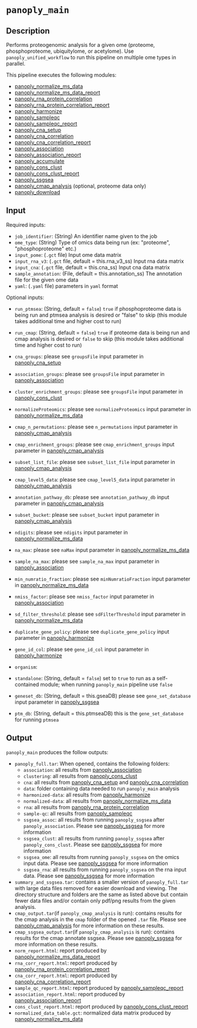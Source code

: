 # ```panoply_main```

## Description
Performs proteogenomic analysis for a given ome (proteome, phosphoproteome, ubiquitylome, or acetylome). Use ```panoply_unified_workflow``` to run this pipeline on multiple ome types in parallel. 

This pipeline executes the following modules:

* [panoply_normalize_ms_data](./Data-Preparation-Modules%3A-panoply_normalize_ms_data)
* [panoply_normalize_ms_data_report](./Report-Modules%3A-panoply_normalize_ms_data_report)
* [panoply_rna_protein_correlation](./Data-Analysis-Modules%3A-panoply_rna_protein_correlation)
* [panoply_rna_protein_correlation_report](./Report-Modules%3A-panoply_rna_protein_correlation_report)
* [panoply_harmonize](./Support-Modules%3A-panoply_harmonize)
* [panoply_sampleqc](./Data-Preparation-Modules%3A-panoply_sampleqc)
* [panoply_sampleqc_report](./Report-Modules%3A-panoply_sampleqc_report)
* [panoply_cna_setup](./Support-Modules%3A-panoply_cna_setup)
* [panoply_cna_correlation](./Data-Analysis-Modules%3A-panoply_cna_correlation)
* [panoply_cna_correlation_report](./Report-Modules%3A-panoply_cna_correlation_report)
* [panoply_association](./Data-Analysis-Modules%3A-panoply_association)
* [panoply_association_report](./Report-Modules%3A-panoply_association_report)
* [panoply_accumulate](./Support-Modules%3A-panoply_accumulate)
* [panoply_cons_clust](./Data-Analysis-Modules%3A-panoply_cons_clust)
* [panoply_cons_clust_report](./Report-Modules%3A-panoply_cons_clust_report)
* [panoply_ssgsea](./Data-Analysis-Modules%3A-panoply_ssgsea)
* [panoply_cmap_analysis](./Data-Analysis-Modules%3A-panoply_cmap_analysis) (optional, proteome data only)
* [panoply_download](./Support-Modules%3A-panoply_download)

## Input

Required inputs:

* ```job_identifier```: (String) An identifier name given to the job
* ```ome_type```: (String) Type of omics data being run (ex: "proteome", "phosphoproteome" etc.)
* ```input_pome```: (`.gct` file) Input ome data matrix
* ```input_rna_v3```: (`.gct` file, default = this.rna_v3_ss) Input rna data matrix
* ```input_cna```: (`.gct` file, default = this.cna_ss) Input cna data matrix
* ```sample_annotation```: (File, default = this.annotation_ss) The annotation file for the given ome data
* ```yaml```: (`.yaml` file) parameters in `yaml` format

Optional inputs:
* ```run_ptmsea```: (String, default = ```false```) ```true``` if phosphoproteome data is being run and ptmsea analysis is desired or "false" to skip (this module takes additional time and higher cost to run)
* ```run_cmap```: (String, default = ```false```) ```true``` if proteome data is being run and cmap analysis is desired or ```false``` to skip (this module takes additional time and higher cost to run)
* ```cna_groups```: please see `groupsFile` input parameter in [panoply_cna_setup](./Support-Modules%3A-panoply_cna_setup)
* ```association_groups```: please see `groupsFile` input parameter in [panoply_association](./Data-Analysis-Modules%3A-panoply_association)
* ```cluster_enrichment_groups```: please see `groupsFile` input parameter in [panoply_cons_clust](./Data-Analysis-Modules%3A-panoply_cons_clust)
* ```normalizeProteomics```: please see `normalizeProteomics` input parameter in [panoply_normalize_ms_data](./Data-Preparation-Modules%3A-panoply_normalize_ms_data)

* ```cmap_n_permutations```: please see `n_permutations` input parameter in [panoply_cmap_analysis](./Data-Analysis-Modules%3A-panoply_cmap_analysis)
* ```cmap_enrichment_groups```: please see `cmap_enrichment_groups` input parameter in [panoply_cmap_analysis](./Data-Analysis-Modules%3A-panoply_cmap_analysis)
* ```subset_list_file```: please see `subset_list_file` input parameter in [panoply_cmap_analysis](./Data-Analysis-Modules%3A-panoply_cmap_analysis)
* ```cmap_level5_data```: please see `cmap_level5_data` input parameter in [panoply_cmap_analysis](./Data-Analysis-Modules%3A-panoply_cmap_analysis)
* ```annotation_pathway_db```: please see `annotation_pathway_db` input parameter in [panoply_cmap_analysis](./Data-Analysis-Modules%3A-panoply_cmap_analysis)
* ```subset_bucket```: please see `subset_bucket` input parameter in [panoply_cmap_analysis](./Data-Analysis-Modules%3A-panoply_cmap_analysis)

* ```ndigits```: please see `ndigits` input parameter in [panoply_normalize_ms_data](./Data-Preparation-Modules%3A-panoply_normalize_ms_data)
* ```na_max```: please see `naMax` input parameter in [panoply_normalize_ms_data](./Data-Preparation-Modules%3A-panoply_normalize_ms_data)
* ```sample_na_max```: please see `sample_na_max` input parameter in [panoply_association](./Data-Analysis-Modules%3A-panoply_association)
* ```min_numratio_fraction```: please see `minNumratioFraction` input parameter in [panoply_normalize_ms_data](./Data-Preparation-Modules%3A-panoply_normalize_ms_data)
* ```nmiss_factor```: please see `nmiss_factor` input parameter in [panoply_association](./Data-Analysis-Modules%3A-panoply_association)
* ```sd_filter_threshold```: please see `sdFilterThreshold` input parameter in [panoply_normalize_ms_data](./Data-Preparation-Modules%3A-panoply_normalize_ms_data)
* ```duplicate_gene_policy```: please see `duplicate_gene_policy` input parameter in [panoply_harmonize](./Support-Modules%3A-panoply_harmonize)
* ```gene_id_col```: please see `gene_id_col` input parameter in [panoply_harmonize](./Support-Modules%3A-panoply_harmonize)
* ```organism```: 

* ```standalone```: (String, default = ```false```) set to ```true``` to run as a self-contained module; when running `panoply_main` pipeline use ```false```
* ```geneset_db```: (String, default = this.gseaDB) please see `gene_set_database` input parameter in [panoply_ssgsea](./Data-Analysis-Modules%3A-panoply_ssgsea)
* ```ptm_db```: (String, default = this.ptmseaDB) this is the `gene_set_database` for running ```ptmsea```


## Output

`panoply_main` produces the follow outputs:

* `panoply_full.tar`:
When opened, contains the following folders:
	- `association`: all results from [panoply_association](./Data-Analysis-Modules%3A-panoply_association)
	- `clustering`: all results from [panoply_cons_clust](./Data-Analysis-Modules%3A-panoply_cons_clust)
	- `cna`: all results from [panoply_cna_setup](./Support-Modules%3A-panoply_cna_setup) and [panoply_cna_correlation](./Data-Analysis-Modules%3A-panoply_cna_correlation)
	- `data`: folder containing data needed to run `panoply_main` analysis
	- `harmonized-data`: all results from [panoply_harmonize](./Support-Modules%3A-panoply_harmonize)
	- `normalized-data`: all results from [panoply_normalize_ms_data](./Data-Preparation-Modules%3A-panoply_normalize_ms_data)
	- `rna`: all results from [panoply_rna_protein_correlation](./Data-Analysis-Modules%3A-panoply_rna_protein_correlation)
	- `sample-qc`: all results from [panoply_sampleqc](./Data-Preparation-Modules%3A-panoply_sampleqc)
	- `ssgsea_assoc`: all results from running `panoply_ssgsea` after `panoply_association`. Please see [panoply_ssgsea](./Data-Analysis-Modules%3A-panoply_ssgsea) for more information
	- `ssgsea_clust`: all results from running `panoply_ssgsea` after `panoply_cons_clust`. Please see [panoply_ssgsea](./Data-Analysis-Modules%3A-panoply_ssgsea) for more information 
	- `ssgsea_ome`: all results from running `panoply_ssgsea` on the omics input data. Please see [panoply_ssgsea](./Data-Analysis-Modules%3A-panoply_ssgsea) for more information
	- `ssgsea_rna`: all results from running `panoply_ssgsea` on the rna input data. Please see [panoply_ssgsea](./Data-Analysis-Modules%3A-panoply_ssgsea) for more information
* `summary_and_ssgsea.tar`: contains a smaller version of `panoply_full.tar` with large data files removed for easier download and viewing. The directory structure and folders are the same as listed above but contain fewer data files and/or contain only pdf/png results from the given analysis.
* `cmap_output.tar`(if `panoply_cmap_analysis` is run): contains results for the cmap analysis in the `cmap` folder of the opened `.tar` file. Please see [panoply_cmap_analysis](./Data-Analysis-Modules%3A-panoply_cmap_analysis) for more information on these results.
* `cmap_ssgsea_output.tar`(if `panoply_cmap_analysis` is run): contains results for the cmap annotate ssgsea. Please see [panoply_ssgsea](./Data-Analysis-Modules%3A-panoply_ssgsea) for more information on these results.
* `norm_report.html`: report produced by [panoply_normalize_ms_data_report](./Report-Modules%3A-panoply_normalize_ms_data_report)
* `rna_corr_report.html`: report produced by [panoply_rna_protein_correlation_report](./Report-Modules%3A-panoply_rna_protein_correlation_report)
* `cna_corr_report.html`: report produced by [panoply_cna_correlation_report](./Report-Modules%3A-panoply_cna_correlation_report)
* `sample_qc_report.html`: report produced by [panoply_sampleqc_report](./Report-Modules%3A-panoply_sampleqc_report)
* `association_report.html`: report produced by [panoply_association_report](./Report-Modules%3A-panoply_association_report)
* `cons_clust_report.html`: report produced by [panoply_cons_clust_report](./Report-Modules%3A-panoply_cons_clust_report)
* `normalized_data_table.gct`: normalized data matrix produced by [panoply_normalize_ms_data](./Data-Preparation-Modules%3A-panoply_normalize_ms_data)



